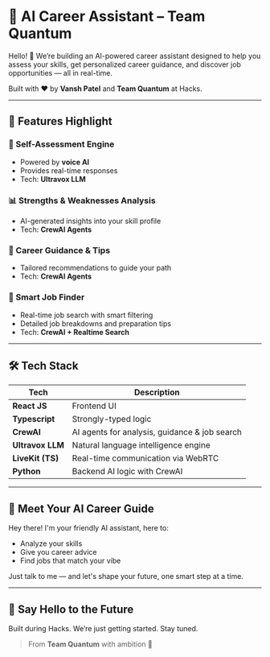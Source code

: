 # 🧠 AI Career Assistant – Team Quantum  

Hello! 👋 We’re building an AI-powered career assistant designed to help you assess your skills, get personalized career guidance, and discover job opportunities — all in real-time.  

Built with ❤️ by **Vansh Patel** and **Team Quantum** at Hacks.

---

## 🚀 Features Highlight

### 🎤 Self-Assessment Engine  
- Powered by **voice AI**  
- Provides real-time responses  
- Tech: **Ultravox LLM**

### 📊 Strengths & Weaknesses Analysis  
- AI-generated insights into your skill profile  
- Tech: **CrewAI Agents**

### 🎯 Career Guidance & Tips  
- Tailored recommendations to guide your path  
- Tech: **CrewAI Agents**

### 💼 Smart Job Finder  
- Real-time job search with smart filtering  
- Detailed job breakdowns and preparation tips  
- Tech: **CrewAI + Realtime Search**

---

## 🛠 Tech Stack

| Tech | Description |
|------|-------------|
| **React JS** | Frontend UI |
| **Typescript** | Strongly-typed logic |
| **CrewAI** | AI agents for analysis, guidance & job search |
| **Ultravox LLM** | Natural language intelligence engine |
| **LiveKit (TS)** | Real-time communication via WebRTC |
| **Python** | Backend AI logic with CrewAI |

---

## 👋 Meet Your AI Career Guide  
Hey there! I'm your friendly AI assistant, here to:  
- Analyze your skills  
- Give you career advice  
- Find jobs that match your vibe  

Just talk to me — and let's shape your future, one smart step at a time.

---

## 📢 Say Hello to the Future  
Built during Hacks. We’re just getting started. Stay tuned.  

> From **Team Quantum** with ambition 💫
